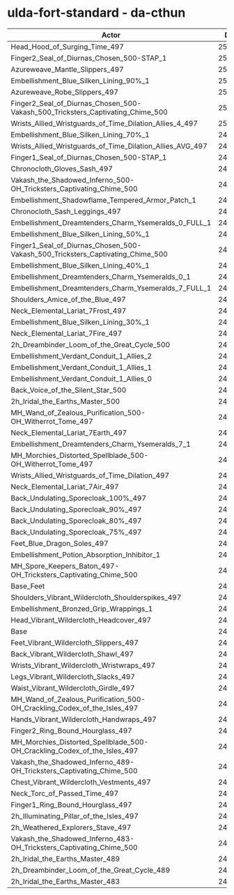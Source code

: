 # ulda-fort-standard - da-cthun
| Actor | DPS | Increase |
|---|:---:|:---:|
|Head_Hood_of_Surging_Time_497|253311|2.71%|
|Finger2_Seal_of_Diurnas_Chosen_500-STAP_1|250559|1.59%|
|Azureweave_Mantle_Slippers_497|250529|1.58%|
|Embellishment_Blue_Silken_Lining_90%_1|250470|1.55%|
|Azureweave_Robe_Slippers_497|250363|1.51%|
|Finger2_Seal_of_Diurnas_Chosen_500-Vakash_500_Tricksters_Captivating_Chime_500|250324|1.50%|
|Wrists_Allied_Wristguards_of_Time_Dilation_Allies_4_497|250304|1.49%|
|Embellishment_Blue_Silken_Lining_70%_1|249703|1.24%|
|Wrists_Allied_Wristguards_of_Time_Dilation_Allies_AVG_497|249586|1.20%|
|Finger1_Seal_of_Diurnas_Chosen_500-STAP_1|249366|1.11%|
|Chronocloth_Gloves_Sash_497|249205|1.04%|
|Vakash_the_Shadowed_Inferno_500-OH_Tricksters_Captivating_Chime_500|249187|1.03%|
|Embellishment_Shadowflame_Tempered_Armor_Patch_1|248864|0.90%|
|Chronocloth_Sash_Leggings_497|248853|0.90%|
|Embellishment_Dreamtenders_Charm_Ysemeralds_0_FULL_1|248815|0.88%|
|Embellishment_Blue_Silken_Lining_50%_1|248720|0.85%|
|Finger1_Seal_of_Diurnas_Chosen_500-Vakash_500_Tricksters_Captivating_Chime_500|248482|0.75%|
|Embellishment_Blue_Silken_Lining_40%_1|248277|0.67%|
|Embellishment_Dreamtenders_Charm_Ysemeralds_0_1|248263|0.66%|
|Embellishment_Dreamtenders_Charm_Ysemeralds_7_FULL_1|248147|0.61%|
|Shoulders_Amice_of_the_Blue_497|248116|0.60%|
|Neck_Elemental_Lariat_7Frost_497|248105|0.60%|
|Embellishment_Blue_Silken_Lining_30%_1|248045|0.57%|
|Neck_Elemental_Lariat_7Fire_497|248002|0.55%|
|2h_Dreambinder_Loom_of_the_Great_Cycle_500|247898|0.51%|
|Embellishment_Verdant_Conduit_1_Allies_2|247886|0.51%|
|Embellishment_Verdant_Conduit_1_Allies_1|247864|0.50%|
|Embellishment_Verdant_Conduit_1_Allies_0|247863|0.50%|
|Back_Voice_of_the_Silent_Star_500|247809|0.48%|
|2h_Iridal_the_Earths_Master_500|247778|0.46%|
|MH_Wand_of_Zealous_Purification_500-OH_Witherrot_Tome_497|247760|0.46%|
|Neck_Elemental_Lariat_7Earth_497|247748|0.45%|
|Embellishment_Dreamtenders_Charm_Ysemeralds_7_1|247564|0.38%|
|MH_Morchies_Distorted_Spellblade_500-OH_Witherrot_Tome_497|247535|0.36%|
|Wrists_Allied_Wristguards_of_Time_Dilation_497|247471|0.34%|
|Neck_Elemental_Lariat_7Air_497|247383|0.30%|
|Back_Undulating_Sporecloak_100%_497|247288|0.26%|
|Back_Undulating_Sporecloak_90%_497|247260|0.25%|
|Back_Undulating_Sporecloak_80%_497|247101|0.19%|
|Back_Undulating_Sporecloak_75%_497|247083|0.18%|
|Feet_Blue_Dragon_Soles_497|247065|0.17%|
|Embellishment_Potion_Absorption_Inhibitor_1|247001|0.15%|
|MH_Spore_Keepers_Baton_497-OH_Tricksters_Captivating_Chime_500|246918|0.11%|
|Base_Feet|246875|0.10%|
|Shoulders_Vibrant_Wildercloth_Shoulderspikes_497|246827|0.08%|
|Embellishment_Bronzed_Grip_Wrappings_1|246759|0.05%|
|Head_Vibrant_Wildercloth_Headcover_497|246658|0.01%|
|Base|246635|0.00%|
|Feet_Vibrant_Wildercloth_Slippers_497|246581|-0.02%|
|Back_Vibrant_Wildercloth_Shawl_497|246516|-0.05%|
|Wrists_Vibrant_Wildercloth_Wristwraps_497|246499|-0.06%|
|Legs_Vibrant_Wildercloth_Slacks_497|246485|-0.06%|
|Waist_Vibrant_Wildercloth_Girdle_497|246459|-0.07%|
|MH_Wand_of_Zealous_Purification_500-OH_Crackling_Codex_of_the_Isles_497|246437|-0.08%|
|Hands_Vibrant_Wildercloth_Handwraps_497|246378|-0.10%|
|Finger2_Ring_Bound_Hourglass_497|246237|-0.16%|
|MH_Morchies_Distorted_Spellblade_500-OH_Crackling_Codex_of_the_Isles_497|246236|-0.16%|
|Vakash_the_Shadowed_Inferno_489-OH_Tricksters_Captivating_Chime_500|246054|-0.24%|
|Chest_Vibrant_Wildercloth_Vestments_497|246019|-0.25%|
|Neck_Torc_of_Passed_Time_497|245930|-0.29%|
|Finger1_Ring_Bound_Hourglass_497|245845|-0.32%|
|2h_Illuminating_Pillar_of_the_Isles_497|245642|-0.40%|
|2h_Weathered_Explorers_Stave_497|244680|-0.79%|
|Vakash_the_Shadowed_Inferno_483-OH_Tricksters_Captivating_Chime_500|244578|-0.83%|
|2h_Iridal_the_Earths_Master_489|243502|-1.27%|
|2h_Dreambinder_Loom_of_the_Great_Cycle_489|243391|-1.32%|
|2h_Iridal_the_Earths_Master_483|241325|-2.15%|
